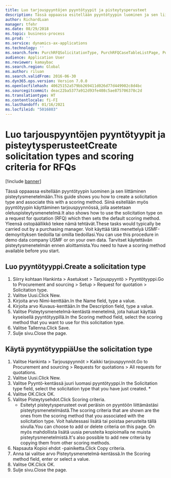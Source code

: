 ```yaml
---
title: Luo tarjouspyyntöjen pyyntötyypit ja pisteytysperusteet
description: Tässä oppaassa esitellään pyyntötyypin luominen ja sen liittäminen pisteytysmenetelmään.
author: RichardLuan
manager: tfehr
ms.date: 08/29/2018
ms.topic: business-process
ms.prod: ''
ms.service: dynamics-ax-applications
ms.technology: ''
ms.search.form: PurchRFQSolicitationType, PurchRFQCaseTableListPage, PurchCreateRFQCase, PurchRFQCaseTable, PurchRFQScoringRFQCaseCriteria, PurchRFQScoringCriteriaCopy
audience: Application User
ms.reviewer: kamaybac
ms.search.region: Global
ms.author: riluan
ms.search.validFrom: 2016-06-30
ms.dyn365.ops.version: Version 7.0.0
ms.openlocfilehash: 40625152a579bb269411d026d77d449902c8d4bc
ms.sourcegitcommit: deac22ba5377a912d93fe408c5ae875706378c2d
ms.translationtype: HT
ms.contentlocale: fi-FI
ms.lasthandoff: 01/16/2021
ms.locfileid: "5016803"
---
```

# <a name="create-solicitation-types-and-scoring-criteria-for-rfqs"></a><span data-ttu-id="7ed4f-103">Luo tarjouspyyntöjen pyyntötyypit ja pisteytysperusteet</span><span class="sxs-lookup"><span data-stu-id="7ed4f-103">Create solicitation types and scoring criteria for RFQs</span></span>

[!include [banner](../../includes/banner.md)]

<span data-ttu-id="7ed4f-104">Tässä oppaassa esitellään pyyntötyypin luominen ja sen liittäminen pisteytysmenetelmään.</span><span class="sxs-lookup"><span data-stu-id="7ed4f-104">This guide shows you how to create a solicitation type and associate this with a scoring method.</span></span> <span data-ttu-id="7ed4f-105">Siinä esitellään myös pyyntötyypin käyttäminen tarjouspyynnössä, jolla asetetaan oletuspisteytysmenetelmä.</span><span class="sxs-lookup"><span data-stu-id="7ed4f-105">It also shows how to use the solicitation type on a request for quotation (RFQ) which then sets the default scoring method.</span></span> <span data-ttu-id="7ed4f-106">Yleensä ostopäällikkö tekee nämä tehtävät.</span><span class="sxs-lookup"><span data-stu-id="7ed4f-106">These tasks would typically be carried out by a purchasing manager.</span></span> <span data-ttu-id="7ed4f-107">Voit käyttää tätä menettelyä USMF-demoyrityksen tiedoilla tai omilla tiedoillasi.</span><span class="sxs-lookup"><span data-stu-id="7ed4f-107">You can use this procedure in demo data company USMF or on your own data.</span></span> <span data-ttu-id="7ed4f-108">Tarvitset käytettävän pisteytysmenetelmän ennen aloittamista.</span><span class="sxs-lookup"><span data-stu-id="7ed4f-108">You need to have a scoring method available before you start.</span></span>


## <a name="create-a-solicitation-type"></a><span data-ttu-id="7ed4f-109">Luo pyyntötyyppi.</span><span class="sxs-lookup"><span data-stu-id="7ed4f-109">Create a solicitation type</span></span>
1. <span data-ttu-id="7ed4f-110">Siirry kohtaan Hankinta > Asetukset > Tarjouspyyntö > Pyyntötyyppi.</span><span class="sxs-lookup"><span data-stu-id="7ed4f-110">Go to Procurement and sourcing > Setup > Request for quotation > Solicitation type.</span></span>
2. <span data-ttu-id="7ed4f-111">Valitse Uusi.</span><span class="sxs-lookup"><span data-stu-id="7ed4f-111">Click New.</span></span>
3. <span data-ttu-id="7ed4f-112">Kirjoita arvo Nimi-kenttään.</span><span class="sxs-lookup"><span data-stu-id="7ed4f-112">In the Name field, type a value.</span></span>
4. <span data-ttu-id="7ed4f-113">Kirjoita arvo Kuvaus-kenttään.</span><span class="sxs-lookup"><span data-stu-id="7ed4f-113">In the Description field, type a value.</span></span>
5. <span data-ttu-id="7ed4f-114">Valitse Pisteytysmenetelmä-kentästä menetelmä, jota haluat käyttää kyseisellä pyyntötyypillä.</span><span class="sxs-lookup"><span data-stu-id="7ed4f-114">In the Scoring method field, select the scoring method that you want to use for this solicitation type.</span></span>
6. <span data-ttu-id="7ed4f-115">Valitse Tallenna.</span><span class="sxs-lookup"><span data-stu-id="7ed4f-115">Click Save.</span></span>
7. <span data-ttu-id="7ed4f-116">Sulje sivu.</span><span class="sxs-lookup"><span data-stu-id="7ed4f-116">Close the page.</span></span>

## <a name="use-the-solicitation-type"></a><span data-ttu-id="7ed4f-117">Käytä pyyntötyyppiä</span><span class="sxs-lookup"><span data-stu-id="7ed4f-117">Use the solicitation type</span></span>
1. <span data-ttu-id="7ed4f-118">Valitse Hankinta > Tarjouspyynnöt > Kaikki tarjouspyynnöt.</span><span class="sxs-lookup"><span data-stu-id="7ed4f-118">Go to Procurement and sourcing > Requests for quotations > All requests for quotations.</span></span>
2. <span data-ttu-id="7ed4f-119">Valitse Uusi.</span><span class="sxs-lookup"><span data-stu-id="7ed4f-119">Click New.</span></span>
3. <span data-ttu-id="7ed4f-120">Valitse Pyyntö-kentässä juuri luomasi pyyntötyyppi.</span><span class="sxs-lookup"><span data-stu-id="7ed4f-120">In the Solicitation type field, select the solicitation type that you have just created.</span></span> 
    *   
4. <span data-ttu-id="7ed4f-121">Valitse OK.</span><span class="sxs-lookup"><span data-stu-id="7ed4f-121">Click OK.</span></span>
5. <span data-ttu-id="7ed4f-122">Valitse Pisteytysehdot.</span><span class="sxs-lookup"><span data-stu-id="7ed4f-122">Click Scoring criteria.</span></span>
    * <span data-ttu-id="7ed4f-123">Esitetyt pisteytysperusteet ovat peräisin on pyyntöön liittämästäsi pisteytysmenetelmästä.</span><span class="sxs-lookup"><span data-stu-id="7ed4f-123">The scoring criteria that are shown are the ones from the scoring method that you associated with the solicitation type.</span></span> <span data-ttu-id="7ed4f-124">Voit halutessasi lisätä tai poistaa perusteita tällä sivulla.</span><span class="sxs-lookup"><span data-stu-id="7ed4f-124">You can choose to add or delete criteria on this page.</span></span> <span data-ttu-id="7ed4f-125">On myös mahdollista lisätä uusia perusteita kopioimalla ne muista pisteytysmenetelmistä.</span><span class="sxs-lookup"><span data-stu-id="7ed4f-125">It's also possible to add new criteria by copying them from other scoring methods.</span></span>  
6. <span data-ttu-id="7ed4f-126">Napsauta Kopioi ehdot -painiketta.</span><span class="sxs-lookup"><span data-stu-id="7ed4f-126">Click Copy criteria.</span></span>
7. <span data-ttu-id="7ed4f-127">Anna tai valitse arvo Pisteytysmenetelmä-kentässä.</span><span class="sxs-lookup"><span data-stu-id="7ed4f-127">In the Scoring method field, enter or select a value.</span></span>
8. <span data-ttu-id="7ed4f-128">Valitse OK.</span><span class="sxs-lookup"><span data-stu-id="7ed4f-128">Click OK.</span></span>
9. <span data-ttu-id="7ed4f-129">Sulje sivu.</span><span class="sxs-lookup"><span data-stu-id="7ed4f-129">Close the page.</span></span>

